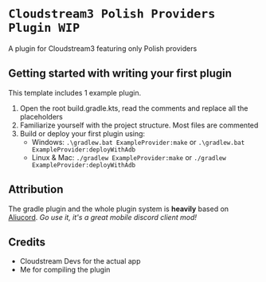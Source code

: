 # `Cloudstream3 Polish Providers Plugin WIP`

A plugin for Cloudstream3 featuring only Polish providers
 
## Getting started with writing your first plugin

This template includes 1 example plugin.

1. Open the root build.gradle.kts, read the comments and replace all the placeholders
2. Familiarize yourself with the project structure. Most files are commented
3. Build or deploy your first plugin using:
   - Windows: `.\gradlew.bat ExampleProvider:make` or `.\gradlew.bat ExampleProvider:deployWithAdb`
   - Linux & Mac: `./gradlew ExampleProvider:make` or `./gradlew ExampleProvider:deployWithAdb`

## Attribution

The gradle plugin and the whole plugin system is **heavily** based on [Aliucord](https://github.com/Aliucord).
*Go use it, it's a great mobile discord client mod!*

## Credits

- Cloudstream Devs for the actual app
- Me for compiling the plugin
